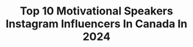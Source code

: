 ---
title: Top 10 Motivational Speakers Instagram Influencers In Canada In 2024
description: >-
  Find top motivational speakers Instagram influencers in Canada in 2024. Most popular hashtags: #motivationalspeaker #motivation #motivationalquotes #inspiration.
platform: Instagram
hits: 14
text_top: See the best Instagram influencers on inBeat.
text_bottom: Our search engine aggregates 14 Instagram influencers like this in Canada for you to collaborate.
profiles:
  - username: "lifeaswali"
    fullname: >-
      Wali Shah
    bio: >-
      • Poet & Motivational Speaker • Freestyled w/ @kendricklamar • Performed w/ @barackobama • @RBC Top 25 Canadian Immigrants 🍁 🇵🇰
    location: "Canada"
    followers: 28661
    engagement: 863
    commentsToLikes: 0.050057
    id: ck6to2qypbs0v0j710414yyq1
    verified: false
    hashtags: "#partner, #stophate, #letsstandtogether, #islamophobia"
  - username: "iamjayakishori"
    fullname: >-
      Jaya Sharma
    bio: >-
      Spiritual & Motivational Speaker ॥ कृष्णं सदा सहायते ॥ 📧insta@iamjayakishori.com New song out now! 👇 👇
    location: "Canada"
    followers: 11902898
    engagement: 205
    commentsToLikes: 0.005559
    id: ck13bluztw1nq0i193l35yfcg
    verified: false
    hashtags: "#love, #jayakishorimotivation, #happiness, #motivation"
  - username: "lklawes"
    fullname: >-
      Kaitlyn Lawes
    bio: >-
      📍Winnipeg MB, 🇨🇦 • 2X Olympic Gold Medallist • World Champion • Third- @teamjenniferjones • Motivational Speaker
    location: "Canada"
    followers: 24059
    engagement: 714
    commentsToLikes: 0.016863
    id: ck5cbfr7wfc4z0i112qquhkmz
    verified: true
    hashtags: "#icefishing, #curling, #manitoba, #hatsforhope"
  - username: "sarahwells400mh"
    fullname: >-
      Sarah Wells
    bio: >-
      🏃🏼‍♀️ Olympian 🥈 Pan Am Silver Medallist 🎤 Motivational #Speaker 🌟 Founder of the @believeinitiative
    location: "Canada"
    followers: 22759
    engagement: 216
    commentsToLikes: 0.033174
    id: ck6uclo3tgc290j71tkkyc168
    verified: true
    hashtags: "#growthmindset, #fitness, #futurechangemakers, #believeinitiative"
  - username: "nubs416"
    fullname: >-
      Talli Osborne
    bio: >-
      💓 Punk rock optimist dedicated to inspiring the world. ❌ TEDx Speaker 🎤 @NubsandherStuds 🐈‍⬛ @theSweetestMiso This is a safe space! ✌🏼💯🏳️‍🌈♿️✊🏾💕🤘🏼
    location: "Canada"
    followers: 12628
    engagement: 510
    commentsToLikes: 0.033227
    id: ck6tobgcud4rc0j71sm5314pr
    verified: false
    hashtags: "#motivation, #redifinebeauty, #pma, #inspire"
  - username: "iamjamgamble"
    fullname: >-
      Jam Gamble 🎤Public Speaking Coach + Media Personality
    bio: >-
      I’m THE #SlayerOfTheMic. 1000+ Mic Slayers have transformed their voices through #SlayTheMic Program™️ Psst…You’re Next😉 Need more JAM? Look here👇🏾
    location: "Canada"
    followers: 41027
    engagement: 10
    commentsToLikes: 0.006507
    id: cl0stbkvwr8xq0i2341xv2bav
    verified: false
    hashtags: "#publicspeakingcoach, #selflove, #speakup, #ownyourstory"
  - username: "karlwolfs"
    fullname: >-
      Karl Wolf
    bio: >-
      Artist | Songwriter | Producer 📀 MTV Award Winner 🏆 4x JUNO Nominee Pre-save ONLY TONIGHT 💿🎧💿
    location: "Canada"
    followers: 320746
    engagement: 1715
    commentsToLikes: 0.159858
    id: ck0vv53rbnl7c0i19gw6zwu6e
    verified: true
    hashtags: "#fyp, #karlwolf, #diy, #newsingle"
  - username: "ofthesaint_"
    fullname: >-
      Of The Saint
    bio: >-
      📸 & 🎥 @billboard & @hiphopdx & @debutlive CEO of @ofthesaintproductions & @themom3ntnet MGMT: @katrinaayracco
    location: "Canada"
    followers: 35436
    engagement: 168
    commentsToLikes: 0.110751
    id: ckz1x47au36t00j23xvq0ra2d
    verified: false
    hashtags: "#explorepage, #itwillallmakesensesoon, #ofthesaint, #losangeles"
  - username: "igwithjosh7"
    fullname: >-
      Instagram Marketing Secrets
    bio: >-
      🔥 Content to explode your business 🔥 👤Ideas and formulas for entrepreneurs 📤DM for promo/Biz📥 👇 Learn how to grow & monetize on IG
    location: "Canada"
    followers: 33581
    engagement: 104
    commentsToLikes: 0.042326
    id: ck15t3qt2g7940i19f2h95fmy
    verified: false
    hashtags: "#entrepreneurmind, #entrepreneurbooks, #entrepreneurmotivation, #spiritualentrepreneur"
  - username: "instafunny_manan"
    fullname: >-
      Manan Desai
    bio: >-
      Comedian & Actor Content - Creator, Curator & Producer www.manandesai.in
    location: "Canada"
    followers: 275389
    engagement: 1337
    commentsToLikes: 0.004535
    id: ck5pwjdzun3d70i114mni37zw
    verified: false
    hashtags: "#thecomedyfactory, #manandesai, #standupcomedy, #gujarati"
---